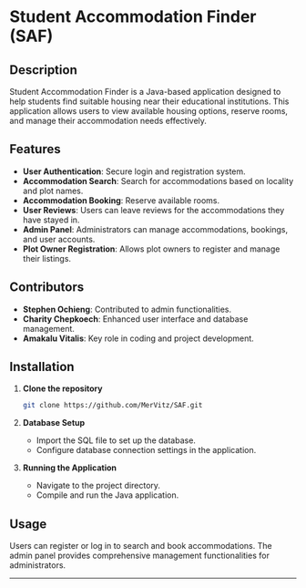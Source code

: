 # Student Accommodation Finder (SAF)

## Description

Student Accommodation Finder is a Java-based application designed to help students find suitable housing near their educational institutions. This application allows users to view available housing options, reserve rooms, and manage their accommodation needs effectively.

## Features

- **User Authentication**: Secure login and registration system.
- **Accommodation Search**: Search for accommodations based on locality and plot names.
- **Accommodation Booking**: Reserve available rooms.
- **User Reviews**: Users can leave reviews for the accommodations they have stayed in.
- **Admin Panel**: Administrators can manage accommodations, bookings, and user accounts.
- **Plot Owner Registration**: Allows plot owners to register and manage their listings.

## Contributors

- **Stephen Ochieng**: Contributed to admin functionalities.
- **Charity Chepkoech**: Enhanced user interface and database management.
- **Amakalu Vitalis**: Key role in coding and project development.

## Installation

1. **Clone the repository**

   ```bash
   git clone https://github.com/MerVitz/SAF.git
   ```

2. **Database Setup**

   - Import the SQL file to set up the database.
   - Configure database connection settings in the application.

3. **Running the Application**

   - Navigate to the project directory.
   - Compile and run the Java application.

## Usage

Users can register or log in to search and book accommodations. The admin panel provides comprehensive management functionalities for administrators.

---
